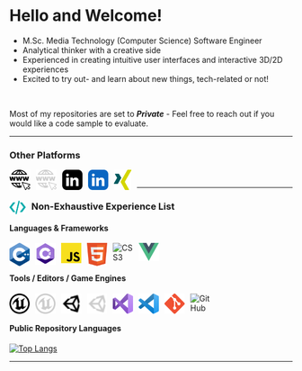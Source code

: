 # Hello and Welcome!

- M.Sc. Media Technology (Computer Science) Software Engineer
- Analytical thinker with a creative side
- Experienced in creating intuitive user interfaces and interactive 3D/2D experiences
- Excited to try out- and learn about new things, tech-related or not!

<br />

Most of my repositories are set to _**Private**_ - Feel free to reach out if you would like a code sample to evaluate.


---


### Other Platforms

[<img alt="Website" align="left" height="36px" src="./img/icons/icon-website-dark.svg" style="padding-right:10px;" />](https://luddem.github.io/##gh-light-mode-only)
[<img alt="Website" align="left" height="36px" src="./img/icons/icon-website-bright.svg" style="padding-right:10px;" />](https://luddem.github.io/##gh-dark-mode-only)
&nbsp;&nbsp;
[<img alt="LinkedIn" align="left" height="36px" src="./img/icons/icon-linkedin-dark.svg" style="padding-right:10px;" />](https://www.linkedin.com/in/ludvig-m#gh-light-mode-only)
[<img alt="LinkedIn" align="left" height="36px" src="./img/icons/icon-linkedin-blue.svg" style="padding-right:10px;" />](https://www.linkedin.com/in/ludvig-m#gh-dark-mode-only)
&nbsp;&nbsp;
[<img alt="XING" align="left" height="36px" src="./img/icons/icon-xing.svg" style="padding-right:10px;" />][xing]


---


### [<img alt="Code" align="left" height="24px" src="./img/icons/icon-code.svg" style="padding-right:10px;" />](#) Non-Exhaustive Experience List

#### Languages & Frameworks

[<img align="left" alt="Cplusplus" width="36px" src="./img/icons/icon-cplusplus.svg" style="padding-right:10px;" />](#)

[<img align="left" alt="CSharp" width="36px" src="./img/icons/icon-csharp.svg" style="padding-right:10px;" />](#)

[<img align="left" alt="JavaScript" width="36px" src="./img/icons/icon-javascript.svg" style="padding-right:10px;" />](#)

[<img align="left" alt="HTML5" width="36px" src="./img/icons/icon-html.svg" style="padding-right:10px;" />](#)

[<img align="left" alt="CSS3" width="36px" src="./img/icons/icon-css.svg" style="padding-right:10px;" />](#)

[<img align="left" alt="VueJS" width="36px" src="./img/icons/icon-vue.svg" style="padding-right:10px;" />](https://vuejs.org/)


<br />
<br />

#### Tools / Editors / Game Engines

[<img align="left" alt="Unreal Engine" width="36px" src="./img/icons/icon-unreal-engine-dark.svg" style="padding-right:10px;" />](https://www.unrealengine.com#gh-light-mode-only)

[<img align="left" alt="Unreal Engine" width="36px" src="./img/icons/icon-unreal-engine-bright.svg" style="padding-right:10px;" />](https://www.unrealengine.com#gh-dark-mode-only)

[<img align="left" alt="Unity" width="36px" src="./img/icons/icon-unity-dark.svg" style="padding-right:10px;" />](https://unity.com#gh-light-mode-only)

[<img align="left" alt="Unity" width="36px" src="./img/icons/icon-unity-bright.svg" style="padding-right:10px;" />](https://unity.com#gh-dark-mode-only)

[<img align="left" alt="Visual Studio" width="36px" src="./img/icons/icon-visual-studio.svg" style="padding-right:10px;" />](https://visualstudio.microsoft.com/)

[<img align="left" alt="Visual Studio Code" width="36px" src="./img/icons/icon-visual-studio-code.svg" style="padding-right:10px;" />](https://code.visualstudio.com/)

[<img align="left" alt="Git" width="36px" src="./img/icons/icon-git.svg" style="padding-right:10px;" />](#)

[<img align="left" alt="GitHub" width="36px" src="https://user-images.githubusercontent.com/3369400/139447912-e0f43f33-6d9f-45f8-be46-2df5bbc91289.png" style="padding-right:10px;" />](https://github.com/)

<br />
<br />

#### Public Repository Languages

[![Top Langs](https://github-readme-stats-git-masterrstaa-rickstaa.vercel.app/api/top-langs/?username=luddem&show_icons=true&theme=transparent&hide_border=true&hide_title=true&layout=compact&exclude_repo=LuddeM.github.io&langs_count=10)](https://github.com/anuraghazra/github-readme-stats)

---

[website]: https://luddem.github.io/
[linkedin]: https://www.linkedin.com/in/ludvig-m
[xing]: https://www.xing.com/profile/Ludvig_M/
